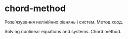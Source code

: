 # chord-method
Розв’язування нелінійних рівнянь і систем. Метод хорд.

Solving nonlinear equations and systems. Chord method.
